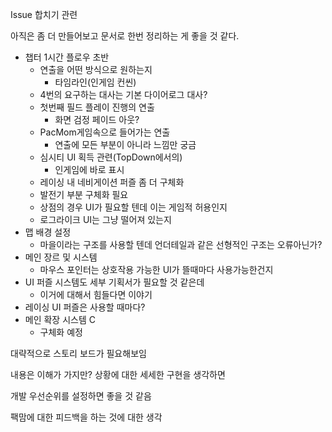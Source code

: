 
Issue 합치기 관련

아직은 좀 더 만들어보고 문서로 한번 정리하는 게 좋을 것 같다.

- 챕터 1시간 플로우 초반
	- 연출을 어떤 방식으로 원하는지
		- 타임라인(인게임 컨씬)
	- 4번의 요구하는 대사는 기본 다이어로그 대사?
	- 첫번째 필드 플레이 진행의 연출
		- 화면 검정 페이드 아웃?
	- PacMom게임속으로 들어가는 연출
		- 연출에 모든 부분이 아니라 느낌만 궁금
	- 심시티 UI 획득 관련(TopDown에서의)
		- 인게임에 바로 표시
	- 레이싱 내 네비게이션 퍼즐 좀 더 구체화
	- 발전기 부분 구체화 필요
	- 상점의 경우 UI가 필요할 텐데 이는 게임적 허용인지
	- 로그라이크 UI는 그냥 떨어져 있는지
- 맵 배경 설정
	- 마을이라는 구조를 사용할 텐데 언더테일과 같은 선형적인 구조는 오류아닌가?
- 메인 장르 및 시스템
	- 마우스 포인터는 상호작용 가능한 UI가 뜰때마다 사용가능한건지
- UI 퍼즐 시스템도 세부 기획서가 필요할 것 같은데
	- 이거에 대해서 힘들다면 이야기
- 레이싱 UI 퍼즐은 사용할 때마다?
- 메인 확장 시스템 C
	- 구체화 예정


대략적으로 스토리 보드가 필요해보임

내용은 이해가 가지만? 상황에 대한 세세한 구현을 생각하면

개발 우선순위를 설정하면 좋을 것 같음

팩맘에 대한 피드백을 하는 것에 대한 생각
